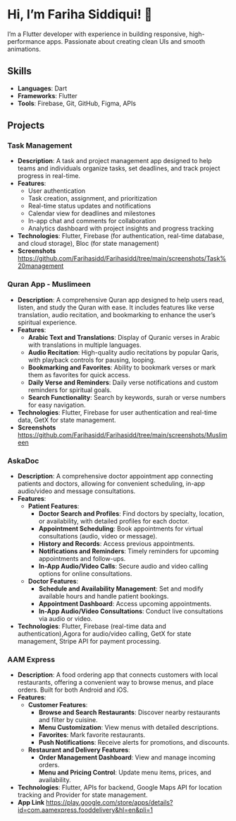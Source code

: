 # Hi, I’m Fariha Siddiqui! 👋

I’m a Flutter developer with experience in building responsive, high-performance apps. Passionate about creating clean UIs and smooth animations.

## Skills

- **Languages**: Dart
- **Frameworks**: Flutter
- **Tools**: Firebase, Git, GitHub, Figma, APIs

## Projects

### Task Management
- **Description**: A task and project management app designed to help teams and individuals organize tasks, set deadlines, and track project progress in real-time.
- **Features**: 
  - User authentication
  - Task creation, assignment, and prioritization
  - Real-time status updates and notifications
  - Calendar view for deadlines and milestones
  - In-app chat and comments for collaboration
  - Analytics dashboard with project insights and progress tracking
- **Technologies**: Flutter, Firebase (for authentication, real-time database, and cloud storage), Bloc (for state management)
- **Screenshots** https://github.com/Farihasidd/Farihasidd/tree/main/screenshots/Task%20management

### Quran App - Muslimeen
- **Description**: A comprehensive Quran app designed to help users read, listen, and study the Quran with ease. It includes features like verse translation, audio recitation, and bookmarking to enhance the user’s spiritual experience.
- **Features**:
  - **Arabic Text and Translations**: Display of Quranic verses in Arabic with translations in multiple languages.
  - **Audio Recitation**: High-quality audio recitations by popular Qaris, with playback controls for pausing, looping.
  - **Bookmarking and Favorites**: Ability to bookmark verses or mark them as favorites for quick access.
  - **Daily Verse and Reminders**: Daily verse notifications and custom reminders for spiritual goals.
  - **Search Functionality**: Search by keywords, surah or verse numbers for easy navigation.
- **Technologies**: Flutter, Firebase for user authentication and real-time data, GetX for state management.
- **Screenshots** https://github.com/Farihasidd/Farihasidd/tree/main/screenshots/Muslimeen

### AskaDoc
- **Description**: A comprehensive doctor appointment app connecting patients and doctors, allowing for convenient scheduling, in-app audio/video and message consultations.
- **Features**:
  - **Patient Features**:
    - **Doctor Search and Profiles**: Find doctors by specialty, location, or availability, with detailed profiles for each doctor.
    - **Appointment Scheduling**: Book appointments for virtual consultations (audio, video or message).
    - **History and Records**: Access previous appointments.
    - **Notifications and Reminders**: Timely reminders for upcoming appointments and follow-ups.
    - **In-App Audio/Video Calls**: Secure audio and video calling options for online consultations.
  - **Doctor Features**:
    - **Schedule and Availability Management**: Set and modify available hours and handle patient bookings.
    - **Appointment Dashboard**: Access upcoming appointments.
    - **In-App Audio/Video Consultations**: Conduct live consultations via audio or video.
- **Technologies**: Flutter, Firebase (real-time data and authentication),Agora for audio/video calling, GetX for state management, Stripe API for payment processing.

### AAM Express
- **Description**: A food ordering app that connects customers with local restaurants, offering a convenient way to browse menus, and place orders. Built for both Android and iOS.
- **Features**:
  - **Customer Features**:
    - **Browse and Search Restaurants**: Discover nearby restaurants and filter by cuisine.
    - **Menu Customization**: View menus with detailed descriptions.
    - **Favorites**: Mark favorite restaurants.
    - **Push Notifications**: Receive alerts for promotions, and discounts.
  - **Restaurant and Delivery Features**:
    - **Order Management Dashboard**: View and manage incoming orders.
    - **Menu and Pricing Control**: Update menu items, prices, and availability.
- **Technologies**: Flutter, APIs for backend, Google Maps API for location tracking and Provider for state management.
- **App Link** https://play.google.com/store/apps/details?id=com.aamexpress.fooddelivery&hl=en&pli=1





